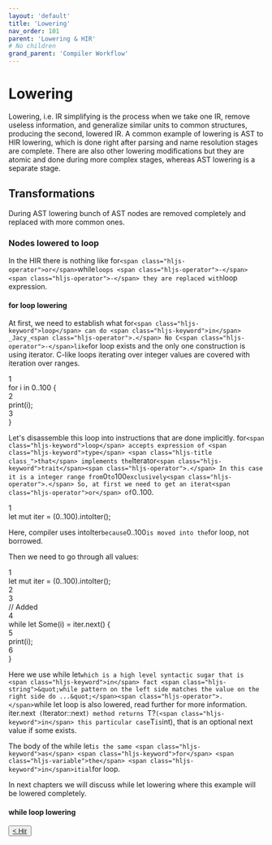 ```yaml
---
layout: 'default'
title: 'Lowering'
nav_order: 101
parent: 'Lowering & HIR'
# No children
grand_parent: 'Compiler Workflow'
---
```


# Lowering

Lowering, i.e. IR simplifying is the process when we take one IR, remove useless information, and generalize similar units to common structures, producing the second, lowered IR.
A common example of lowering is AST to HIR lowering, which is done right after parsing and name resolution stages are complete. There are also other lowering modifications but they are atomic and done during more complex stages, whereas AST lowering is a separate stage.

## Transformations

During AST lowering bunch of AST nodes are removed completely and replaced with more common ones.

### Nodes lowered to <span class="inline-code highlight-jc hljs"><span class="hljs-keyword">loop</span></span>

In the HIR there is nothing like <span class="inline-code highlight-jc hljs">f<span class="hljs-operator">or</span>` <span class="hljs-operator">or</span> `<span class="hljs-keyword">while</span>` loops <span class="hljs-operator">-</span><span class="hljs-operator">-</span> they are replaced with `<span class="hljs-keyword">loop</span></span> expression.

#### <span class="inline-code highlight-jc hljs">f<span class="hljs-operator">or</span></span> loop lowering

At first, we need to establish what <span class="inline-code highlight-jc hljs">f<span class="hljs-operator">or</span>` <span class="hljs-keyword">loop</span> can do <span class="hljs-keyword">in</span> _Jacy_<span class="hljs-operator">.</span> No C<span class="hljs-operator">-</span>like `f<span class="hljs-operator">or</span></span> loop exists and the only one construction is using iterator. C-like loops iterating over integer values are covered with iteration over ranges.

<div class="code-fence highlight-jc hljs">
            <div class="line-num" data-line-num="1">1</div><div class="line"><span class="hljs-keyword">for</span> <span class="hljs-variable">i</span> <span class="hljs-keyword">in</span> <span class="hljs-number">0</span><span class="hljs-operator">..</span><span class="hljs-number">100</span> {</div><div class="line-num" data-line-num="2">2</div><div class="line">    <span class="hljs-title function_ invoke__">print</span>(i);</div><div class="line-num" data-line-num="3">3</div><div class="line">}</div>
        </div>

Let's disassemble this loop into instructions that are done implicitly.
<span class="inline-code highlight-jc hljs">f<span class="hljs-operator">or</span>` <span class="hljs-keyword">loop</span> accepts expression of <span class="hljs-keyword">type</span> <span class="hljs-title class_">that</span> implements the `Iterat<span class="hljs-operator">or</span>` <span class="hljs-keyword">trait</span><span class="hljs-operator">.</span> In this case it is a integer range from `<span class="hljs-number">0</span>` to `<span class="hljs-number">100</span>` exclusively<span class="hljs-operator">.</span> So, at first we need to get an iterat<span class="hljs-operator">or</span> of `<span class="hljs-number">0</span><span class="hljs-operator">..</span><span class="hljs-number">100</span></span>.

<div class="code-fence highlight-jc hljs">
            <div class="line-num" data-line-num="1">1</div><div class="line"><span class="hljs-keyword">let</span> <span class="hljs-keyword">mut </span><span class="hljs-variable">iter</span> <span class="hljs-operator">=</span> (<span class="hljs-number">0</span><span class="hljs-operator">..</span><span class="hljs-number">100</span>)<span class="hljs-operator">.</span><span class="hljs-title function_ invoke__">intoIter</span>();</div>
        </div>

Here, compiler uses <span class="inline-code highlight-jc hljs">intoIter` because `<span class="hljs-number">0</span><span class="hljs-operator">..</span><span class="hljs-number">100</span>` is moved into the `f<span class="hljs-operator">or</span></span> loop, not borrowed.

Then we need to go through all values:

<div class="code-fence highlight-jc hljs">
            <div class="line-num" data-line-num="1">1</div><div class="line"><span class="hljs-keyword">let</span> <span class="hljs-keyword">mut </span><span class="hljs-variable">iter</span> <span class="hljs-operator">=</span> (<span class="hljs-number">0</span><span class="hljs-operator">..</span><span class="hljs-number">100</span>)<span class="hljs-operator">.</span><span class="hljs-title function_ invoke__">intoIter</span>();</div><div class="line-num" data-line-num="2">2</div><div class="line"></div><div class="line-num" data-line-num="3">3</div><div class="line"><span class="hljs-comment">// Added</span></div><div class="line-num" data-line-num="4">4</div><div class="line"><span class="hljs-keyword">while</span> <span class="hljs-keyword">let</span> <span class="hljs-variable">Some</span>(i) <span class="hljs-operator">=</span> iter<span class="hljs-operator">.</span><span class="hljs-title function_ invoke__">next</span>() {</div><div class="line-num" data-line-num="5">5</div><div class="line">    <span class="hljs-title function_ invoke__">print</span>(i);</div><div class="line-num" data-line-num="6">6</div><div class="line">}</div>
        </div>

Here we use <span class="inline-code highlight-jc hljs"><span class="hljs-keyword">while</span> <span class="hljs-keyword">let</span>` which is a high level syntactic sugar that is <span class="hljs-keyword">in</span> fact <span class="hljs-string">&quot;while pattern on the left side matches the value on the right side do ...&quot;</span><span class="hljs-operator">.</span> `<span class="hljs-keyword">while</span> <span class="hljs-keyword">let</span></span> loop is also lowered, read further for more information.
<span class="inline-code highlight-jc hljs">iter<span class="hljs-operator">.</span>next` (`Iterator::next`) method returns `T?` (<span class="hljs-keyword">in</span> this particular case `T` is `<span class="hljs-type">int</span></span>), that is an optional next value if some exists.

The body of the <span class="inline-code highlight-jc hljs"><span class="hljs-keyword">while</span> <span class="hljs-keyword">let</span>` is the same <span class="hljs-keyword">as</span> <span class="hljs-keyword">for</span> <span class="hljs-variable">the</span> <span class="hljs-keyword">in</span>itial `f<span class="hljs-operator">or</span></span> loop.

In next chapters we will discuss <span class="inline-code highlight-jc hljs"><span class="hljs-keyword">while</span> <span class="hljs-keyword">let</span></span> lowering where this example will be lowered completely.

#### <span class="inline-code highlight-jc hljs"><span class="hljs-keyword">while</span></span> loop lowering
<div class="nav-btn-block">
    <button class="nav-btn left">
    <a class="link" href="/Jacy-Dev-Book/compiler-workflow/lowering/hir.html">< Hir</a>
</button>

    
</div>

